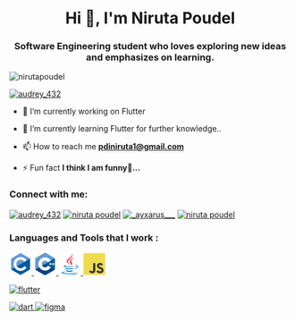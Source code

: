 <h1 align="center">Hi 👋, I'm Niruta Poudel</h1>
<h3 align="center">Software Engineering student who loves exploring new ideas and emphasizes on learning.</h3>

<p align="left"> <img src="https://komarev.com/ghpvc/?username=nirutapoudel&label=Profile%20views&color=0e75b6&style=flat" alt="nirutapoudel" /> </p>

<p align="left"> <a href="https://twitter.com/audrey_432" target="blank"><img src="https://img.shields.io/twitter/follow/audrey_432?logo=twitter&style=for-the-badge" alt="audrey_432" /></a> </p>

- 🔭 I’m currently working on Flutter

- 🌱 I’m currently learning Flutter for further knowledge..

- 📫 How to reach me **pdiniruta1@gmail.com**
-  ⚡ Fun fact **I think I am funny🙂...**

<h3 align="left">Connect with me:</h3>
<p align="left">
<a href="https://twitter.com/audrey_432" target="blank"><img align="center" src="https://raw.githubusercontent.com/rahuldkjain/github-profile-readme-generator/master/src/images/icons/Social/twitter.svg" alt="audrey_432" height="30" width="40" /></a>
<a href="https://fb.com/niruta poudel" target="blank"><img align="center" src="https://raw.githubusercontent.com/rahuldkjain/github-profile-readme-generator/master/src/images/icons/Social/facebook.svg" alt="niruta poudel" height="30" width="40" /></a>
<a href="https://instagram.com/_ayxarus___" target="blank"><img align="center" src="https://raw.githubusercontent.com/rahuldkjain/github-profile-readme-generator/master/src/images/icons/Social/instagram.svg" alt="_ayxarus___" height="30" width="40" /></a>
 <a href="https://www.linkedin.com/in/niruta-poudel-852905273/" target="blank"><img align="center" src="https://raw.githubusercontent.com/rahuldkjain/github-profile-readme-generator/master/src/images/icons/Social/linked-in-alt.svg" alt="niruta poudel" height="30" width="40"  /></a> 
</p>

<h3 align="left">Languages and Tools that I work :</h3>
<p align="left"> <a href="https://www.cprogramming.com/" target="_blank" rel="noreferrer"> <img src="https://raw.githubusercontent.com/devicons/devicon/master/icons/c/c-original.svg" alt="c" width="40" height="40"/> </a> <a href="https://www.w3schools.com/cpp/" target="_blank" rel="noreferrer"> <img src="https://raw.githubusercontent.com/devicons/devicon/master/icons/cplusplus/cplusplus-original.svg" alt="cplusplus" width="40" height="40"/> </a> <a href="https://www.java.com" target="_blank" rel="noreferrer"> <img src="https://raw.githubusercontent.com/devicons/devicon/master/icons/java/java-original.svg" alt="java" width="40" height="40"/> </a> <a href="https://developer.mozilla.org/en-US/docs/Web/JavaScript" target="_blank" rel="noreferrer"> <img src="https://raw.githubusercontent.com/devicons/devicon/master/icons/javascript/javascript-original.svg" alt="javascript" width="40" height="40"/> </a> </p>
<p align="left"> <a href="https://flutter.dev" target="_blank" rel="noreferrer"> <img src="https://www.vectorlogo.zone/logos/flutterio/flutterio-icon.svg" alt="flutter" width="40" height="40"/> </a>
<p align="left"> <a href="https://dart.dev" target="_blank" rel="noreferrer"> <img src="https://www.vectorlogo.zone/logos/dartlang/dartlang-icon.svg" alt="dart" width="40" height="40"/> </a> <a href="https://www.figma.com/" target="_blank" rel="noreferrer"> <img src="https://www.vectorlogo.zone/logos/figma/figma-icon.svg" alt="figma" width="40" height="40"/> </a> 
</p>


